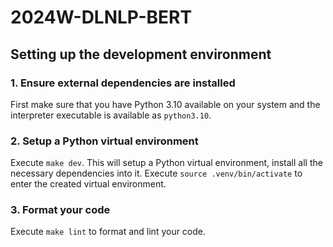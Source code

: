 # 2024W-DLNLP-BERT

## Setting up the development environment

### 1. Ensure external dependencies are installed

First make sure that you have Python 3.10 available on your system and the interpreter executable is available as `python3.10`.

### 2. Setup a Python virtual environment

Execute `make dev`. This will setup a Python virtual environment, install all the necessary dependencies into it.
Execute `source .venv/bin/activate` to enter the created virtual environment.

### 3. Format your code

Execute `make lint` to format and lint your code.